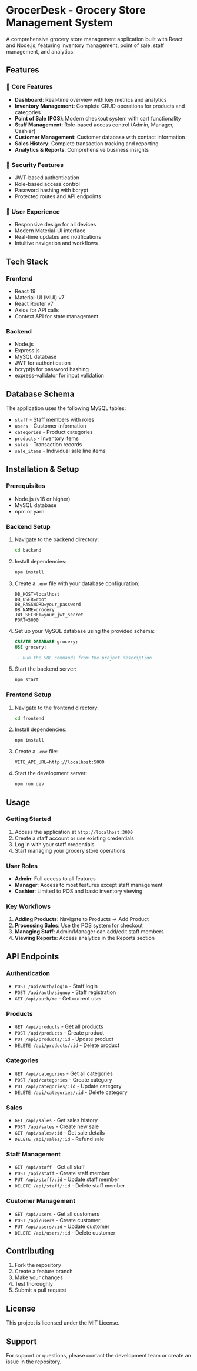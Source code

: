 # GrocerDesk - Grocery Store Management System

A comprehensive grocery store management application built with React and Node.js, featuring inventory management, point of sale, staff management, and analytics.

## Features

### 🏪 Core Features
- **Dashboard**: Real-time overview with key metrics and analytics
- **Inventory Management**: Complete CRUD operations for products and categories
- **Point of Sale (POS)**: Modern checkout system with cart functionality
- **Staff Management**: Role-based access control (Admin, Manager, Cashier)
- **Customer Management**: Customer database with contact information
- **Sales History**: Complete transaction tracking and reporting
- **Analytics & Reports**: Comprehensive business insights

### 🔐 Security Features
- JWT-based authentication
- Role-based access control
- Password hashing with bcrypt
- Protected routes and API endpoints

### 📱 User Experience
- Responsive design for all devices
- Modern Material-UI interface
- Real-time updates and notifications
- Intuitive navigation and workflows

## Tech Stack

### Frontend
- React 19
- Material-UI (MUI) v7
- React Router v7
- Axios for API calls
- Context API for state management

### Backend
- Node.js
- Express.js
- MySQL database
- JWT for authentication
- bcryptjs for password hashing
- express-validator for input validation

## Database Schema

The application uses the following MySQL tables:
- `staff` - Staff members with roles
- `users` - Customer information
- `categories` - Product categories
- `products` - Inventory items
- `sales` - Transaction records
- `sale_items` - Individual sale line items

## Installation & Setup

### Prerequisites
- Node.js (v16 or higher)
- MySQL database
- npm or yarn

### Backend Setup
1. Navigate to the backend directory:
   ```bash
   cd backend
   ```

2. Install dependencies:
   ```bash
   npm install
   ```

3. Create a `.env` file with your database configuration:
   ```env
   DB_HOST=localhost
   DB_USER=root
   DB_PASSWORD=your_password
   DB_NAME=grocery
   JWT_SECRET=your_jwt_secret
   PORT=5000
   ```

4. Set up your MySQL database using the provided schema:
   ```sql
   CREATE DATABASE grocery;
   USE grocery;
   
   -- Run the SQL commands from the project description
   ```

5. Start the backend server:
   ```bash
   npm start
   ```

### Frontend Setup
1. Navigate to the frontend directory:
   ```bash
   cd frontend
   ```

2. Install dependencies:
   ```bash
   npm install
   ```

3. Create a `.env` file:
   ```env
   VITE_API_URL=http://localhost:5000
   ```

4. Start the development server:
   ```bash
   npm run dev
   ```

## Usage

### Getting Started
1. Access the application at `http://localhost:3000`
2. Create a staff account or use existing credentials
3. Log in with your staff credentials
4. Start managing your grocery store operations

### User Roles
- **Admin**: Full access to all features
- **Manager**: Access to most features except staff management
- **Cashier**: Limited to POS and basic inventory viewing

### Key Workflows
1. **Adding Products**: Navigate to Products → Add Product
2. **Processing Sales**: Use the POS system for checkout
3. **Managing Staff**: Admin/Manager can add/edit staff members
4. **Viewing Reports**: Access analytics in the Reports section

## API Endpoints

### Authentication
- `POST /api/auth/login` - Staff login
- `POST /api/auth/signup` - Staff registration
- `GET /api/auth/me` - Get current user

### Products
- `GET /api/products` - Get all products
- `POST /api/products` - Create product
- `PUT /api/products/:id` - Update product
- `DELETE /api/products/:id` - Delete product

### Categories
- `GET /api/categories` - Get all categories
- `POST /api/categories` - Create category
- `PUT /api/categories/:id` - Update category
- `DELETE /api/categories/:id` - Delete category

### Sales
- `GET /api/sales` - Get sales history
- `POST /api/sales` - Create new sale
- `GET /api/sales/:id` - Get sale details
- `DELETE /api/sales/:id` - Refund sale

### Staff Management
- `GET /api/staff` - Get all staff
- `POST /api/staff` - Create staff member
- `PUT /api/staff/:id` - Update staff member
- `DELETE /api/staff/:id` - Delete staff member

### Customer Management
- `GET /api/users` - Get all customers
- `POST /api/users` - Create customer
- `PUT /api/users/:id` - Update customer
- `DELETE /api/users/:id` - Delete customer

## Contributing

1. Fork the repository
2. Create a feature branch
3. Make your changes
4. Test thoroughly
5. Submit a pull request

## License

This project is licensed under the MIT License.

## Support

For support or questions, please contact the development team or create an issue in the repository.
